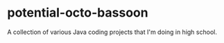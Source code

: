 # potential-octo-bassoon
A collection of various Java coding projects that I'm doing in high school.
